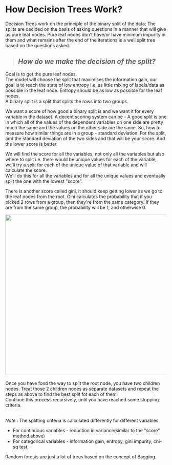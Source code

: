 # How Decision Trees Work?

Decision Trees work on the principle of the binary split of the data; The splits are decided on the basis of asking questions in a manner that will give us pure leaf nodes.
Pure leaf nodes don't have/or have minimum impurity in them and what remains after the end of the iterations is a well split tree based on the questions asked.


> ## _How do we make the decision of the split?_


Goal is to get the pure leaf nodes.<br>
The model will choose the split that maximises the information gain, our goal is to reach the state of low entropy i.e. as little mixing of labels/data as possible in the leaf node. Entropy should be as low as possible for the leaf nodes.<br>
A binary split is a split that splits the rows into two groups.<br>

We want a score of how good a binary split is and we want it for every variable in the dataset. A decent scoring system can be - A good split is one in which all of the values of the dependent variables on one side are pretty much the same and the values on the other side are the same. So, how to measure how similar things are in a group - standard deviation. For the split, add the standard deviation of the two sides and that will be your score.
And the lower score is better.

We will find the score for all the variables, not only all the variables but also where to split i.e. there would be unique values for each of the variable, we'll try a split for each of the unique value of that variable and will calculate the score.<br>
We'll do this for all the variables and for all the unique values and eventually split the one with the lowest "score".

There is another score called gini, it should keep getting lower as we go to the leaf nodes from the root.
Gini calculates the probability that if you picked 2 rows from a group, then they're from the same category. If they are from the same group, the probability will be 1, and otherwise 0.



<img src="https://i.postimg.cc/hv15JmRr/SCR-20220910-vqp.png" alt="" style="height: 500px; width:600px;"/>
<br>
<br>
Once you have fond the way to split the root node, you have two children nodes. Treat those 2 children nodes as separate datasets and repeat the steps as above to find the best split fot each of them.<br>
Continue this process recursively, until you have reached some stopping criteria.<br>
<br>

*Note* : The splitting criteria is calculated differently for different variables.<br>
- For continuous variables - reduction in variance(similar to the "score" method above)<br>
- For categorical variables - information gain, entropy, gini impurity, chi-sq test.<br>


Random forests are just a lot of trees based on the concept of Bagging.

